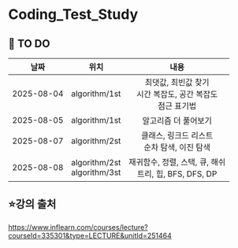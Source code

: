 # Coding_Test_Study


## 📌 TO DO
| 날짜 | 위치 | 내용 |
|:---:|:---:|:---:|
| 2025-08-04 | algorithm/1st | 최댓값, 최빈값 찾기<br/> 시간 복잡도, 공간 복잡도<br/> 점근 표기법<br/>  |
| 2025-08-05 | algorithm/1st | 알고리즘 더 풀어보기 |
| 2025-08-07 | algorithm/2st | 클래스, 링크드 리스트<br/> 순차 탐색, 이진 탐색 |
| 2025-08-08 | algorithm/2st<br/> algorithm/3st  | 재귀함수, 정렬, 스택, 큐, 해쉬<br/> 트리, 힙, BFS, DFS, DP |


## ⭐강의 출처
 https://www.inflearn.com/courses/lecture?courseId=335301&type=LECTURE&unitId=251464

